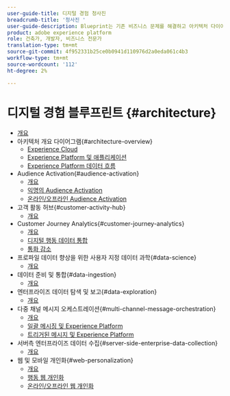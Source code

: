 ```yaml
---
user-guide-title: 디지털 경험 청사진
breadcrumb-title: '청사진 '
user-guide-description: Blueprint는 기존 비즈니스 문제를 해결하고 아키텍처 다이어그램, 기술 고려 사항 및 관련 문서 링크를 포함하는 반복 가능한 구현입니다.
product: adobe experience platform
role: 건축가, 개발자, 비즈니스 전문가
translation-type: tm+mt
source-git-commit: 4f952331b25ce0b0941d110976d2a0eda061c4b3
workflow-type: tm+mt
source-wordcount: '112'
ht-degree: 2%

---
```


# 디지털 경험 블루프린트 {#architecture}

+ [개요](/help/blueprints/overview.md)
+ 아키텍처 개요 다이어그램{#architecture-overview}
   + [Experience Cloud](/help/blueprints/experience-platform/experience-cloud.md)
   + [Experience Platform 및 애플리케이션](/help/blueprints/experience-platform/platform-applications.md)
   + [Experience Platform 데이터 흐름](/help/blueprints/experience-platform/platform-data-flow.md)
+ Audience Activation{#audience-activation}
   + [개요](/help/blueprints/audience-activation/overview.md)
   + [익명의 Audience Activation](/help/blueprints/audience-activation/anonymous.md)
   + [온라인/오프라인 Audience Activation](/help/blueprints/audience-activation/online-offline.md)
+ 고객 활동 허브{#customer-activity-hub}
   + [개요](/help/blueprints/customer-activity-hub/overview.md)
+ Customer Journey Analytics{#customer-journey-analytics}
   + [개요](/help/blueprints/customer-journey-analytics/overview.md)
   + [디지털 행동 데이터 통합](/help/blueprints/customer-journey-analytics/digital-behavioral-data-consolidation.md)
   + [통화 감소](/help/blueprints/customer-journey-analytics/call-deflect.md)
+ 프로파일 데이터 향상을 위한 사용자 지정 데이터 과학{#data-science}
   + [개요](/help/blueprints/data-science/overview.md)
+ 데이터 준비 및 통합{#data-ingestion}
   + [개요](/help/blueprints/data-ingestion/overview.md)
+ 엔터프라이즈 데이터 탐색 및 보고{#data-exploration}
   + [개요](/help/blueprints/data-exploration/overview.md)
+ 다중 채널 메시지 오케스트레이션{#multi-channel-message-orchestration}
   + [개요](/help/blueprints/multi-channel-message-orchestration/overview.md)
   + [일괄 메시징 및 Experience Platform](/help/blueprints/multi-channel-message-orchestration/batch-messaging.md)
   + [트리거된 메시지 및 Experience Platform](/help/blueprints/multi-channel-message-orchestration/triggered-messaging.md)
+ 서버측 엔터프라이즈 데이터 수집{#server-side-enterprise-data-collection}
   + [개요](/help/blueprints/server-side-enterprise-data-collection/overview.md)
+ 웹 및 모바일 개인화{#web-personalization}
   + [개요](/help/blueprints/web-personalization/overview.md)
   + [행동 웹 개인화](/help/blueprints/web-personalization/behavioral.md)
   + [온라인/오프라인 웹 개인화](/help/blueprints/web-personalization/online-offline.md)

